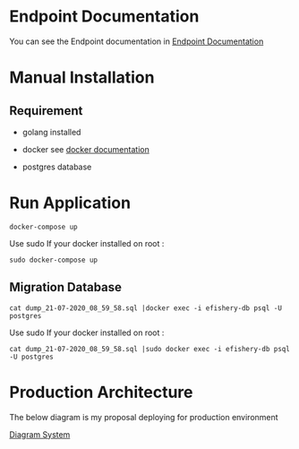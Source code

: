 # Endpoint Documentation
You can see the Endpoint documentation in [Endpoint Documentation](API.MD)

# Manual Installation

## Requirement

* golang installed

* docker
see [docker documentation](https://docs.docker.com/get-docker/)

* postgres database

# Run Application

```docker-compose up```

Use sudo If your docker installed on root :

```sudo docker-compose up```

## Migration Database

```cat dump_21-07-2020_08_59_58.sql |docker exec -i efishery-db psql -U postgres```

Use sudo If your docker installed on root :

```cat dump_21-07-2020_08_59_58.sql |sudo docker exec -i efishery-db psql -U postgres```

# Production Architecture

The below diagram is my proposal deploying for production environment

[Diagram System](https://github.com/tresnadery/efishery/blob/master/static/diagram-system.png)



